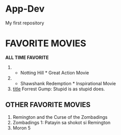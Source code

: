 # App-Dev
My first repository
# FAVORITE MOVIES
**ALL TIME FAVORITE**
1. * Notting Hill *
Great Action Movie
 2. * Shawshank Redemption *
  Inspirational Movie
3. [title](https://www.google.com/search?gs_ssp=eJzj4tDP1TdISslKMWD04knLLypKLS5RSC_NLQAAXOMIBw&q=forrest+gump&rlz=1C1BNSD_enPH1060PH1060&oq=forres&gs_lcrp=EgZjaHJvbWUqCggBEC4YsQMYgAQyDQgAEAAY4wIYsQMYgAQyCggBEC4YsQMYgAQyBggCEEUYOTINCAMQLhjHARjRAxiABDINCAQQABiDARixAxiABDIHCAUQABiABDIKCAYQABixAxiABDIKCAcQLhixAxiABDIKCAgQLhixAxiABDIHCAkQABiABNIBCDE4MzNqMGo3qAIAsAIA&sourceid=chrome&ie=UTF-8)
Forrest Gump: Stupid is as stupid does.


## OTHER FAVORITE MOVIES
1. Remington and the Curse of the Zombadings
2. Zombadings 1: Patayin sa shokot si Remington
3. Moron 5 
